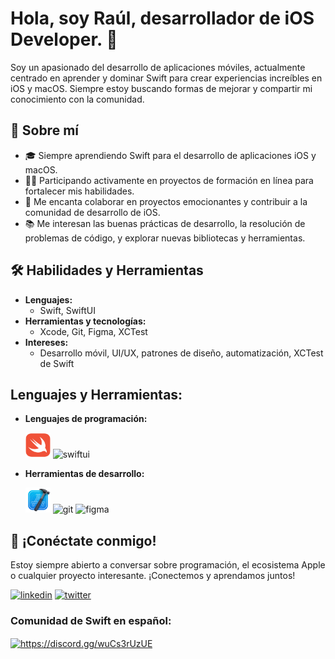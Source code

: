 # Hola, soy Raúl, desarrollador de iOS Developer. 👋

Soy un apasionado del desarrollo de aplicaciones móviles, actualmente centrado en aprender y dominar Swift para crear experiencias increíbles en iOS y macOS. Siempre estoy buscando formas de mejorar y compartir mi conocimiento con la comunidad.
## 🚀 Sobre mí
- 🎓 Siempre aprendiendo Swift para el desarrollo de aplicaciones iOS y macOS.
- 👨‍💻 Participando activamente en proyectos de formación en línea para fortalecer mis habilidades.
- 🤝 Me encanta colaborar en proyectos emocionantes y contribuir a la comunidad de desarrollo de iOS.
- 📚 Me interesan las buenas prácticas de desarrollo, la resolución de problemas de código, y explorar nuevas bibliotecas y herramientas.

## 🛠️ Habilidades y Herramientas
- **Lenguajes:**
  - Swift, SwiftUI
- **Herramientas y tecnologías:**
  - Xcode, Git, Figma, XCTest
- **Intereses:**
  - Desarrollo móvil, UI/UX, patrones de diseño, automatización, XCTest de Swift

## Lenguajes y Herramientas:
- **Lenguajes de programación:**
  <p align="left">
    <img src="https://raw.githubusercontent.com/devicons/devicon/master/icons/swift/swift-original.svg" alt="swift" width="40" height="40"/> 
    <img src="https://developer.apple.com/assets/elements/icons/swiftui/swiftui-96x96_2x.png" alt="swiftui" width="40" height="40"/>
  </p>
- **Herramientas de desarrollo:**
  <p align="left">
    <img src="https://raw.githubusercontent.com/devicons/devicon/master/icons/xcode/xcode-original.svg" alt="xcode" width="40" height="40"/>
    <img src="https://www.vectorlogo.zone/logos/git-scm/git-scm-icon.svg" alt="git" width="40" height="40"/> 
    <img src="https://www.vectorlogo.zone/logos/figma/figma-icon.svg" alt="figma" width="40" height="40"/>
  </p>

## 🔗 ¡Conéctate conmigo!
Estoy siempre abierto a conversar sobre programación, el ecosistema Apple o cualquier proyecto interesante. ¡Conectemos y aprendamos juntos!

[![linkedin](https://img.shields.io/badge/linkedin-0A66C2?style=for-the-badge&logo=linkedin&logoColor=white)](https://www.linkedin.com/in/raulgallegoalonso/)
[![twitter](https://img.shields.io/badge/twitter-1DA1F2?style=for-the-badge&logo=twitter&logoColor=white)](https://twitter.com/kontrol_deejay)

<h3 align="left">Comunidad de Swift en español:</h3>
<p align="left">
<a href="https://discord.gg/wuCs3rUzUE" target="blank"><img align="center" src="https://raw.githubusercontent.com/rahuldkjain/github-profile-readme-generator/master/src/images/icons/Social/discord.svg" alt="https://discord.gg/wuCs3rUzUE" height="30" width="40" /></a>
</p>
